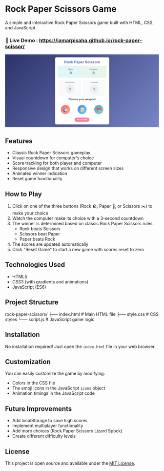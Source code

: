 # Rock Paper Scissors Game

A simple and interactive Rock Paper Scissors game built with HTML, CSS, and JavaScript.

### 🔗 Live Demo : https://iamarpisaha.github.io/rock-paper-scissor/

![Game Screenshot](screenshot.png)

## Features

- Classic Rock Paper Scissors gameplay
- Visual countdown for computer's choice
- Score tracking for both player and computer
- Responsive design that works on different screen sizes
- Animated winner indication
- Reset game functionality

## How to Play

1. Click on one of the three buttons (Rock 🪨, Paper 📜, or Scissors ✂️) to make your choice
2. Watch the computer make its choice with a 3-second countdown
3. The winner is determined based on classic Rock Paper Scissors rules:
   - Rock beats Scissors
   - Scissors beat Paper
   - Paper beats Rock
4. The scores are updated automatically
5. Click "Reset Game" to start a new game with scores reset to zero

## Technologies Used

- HTML5
- CSS3 (with gradients and animations)
- JavaScript (ES6)

## Project Structure

rock-paper-scissors/
├── index.html # Main HTML file
├── style.css # CSS styles
└── script.js # JavaScript game logic

## Installation

No installation required! Just open the `index.html` file in your web browser.

## Customization

You can easily customize the game by modifying:

- Colors in the CSS file
- The emoji icons in the JavaScript `icons` object
- Animation timings in the JavaScript code

## Future Improvements

- Add localStorage to save high scores
- Implement multiplayer functionality
- Add more choices (Rock Paper Scissors Lizard Spock)
- Create different difficulty levels

## License

This project is open source and available under the [MIT License](LICENSE).
